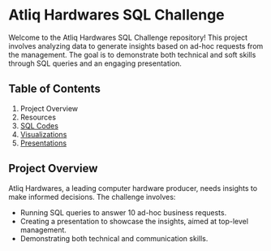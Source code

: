 # Atliq Hardwares SQL Challenge

Welcome to the Atliq Hardwares SQL Challenge repository! This project involves analyzing data to generate insights based on ad-hoc requests from the management. The goal is to demonstrate both technical and soft skills through SQL queries and an engaging presentation.

## Table of Contents

1. Project Overview
2. Resources
3. [SQL Codes](#sql-codes)
4. [Visualizations](#visualizations)
5. [Presentations](#presentations)

## Project Overview

Atliq Hardwares, a leading computer hardware producer, needs insights to make informed decisions. The challenge involves:

- Running SQL queries to answer 10 ad-hoc business requests.
- Creating a presentation to showcase the insights, aimed at top-level management.
- Demonstrating both technical and communication skills.




